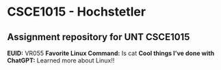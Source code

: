 # CSCE1015 - Hochstetler
Assignment repository for UNT CSCE1015
---
**EUID:** VR055
**Favorite Linux Command:** Is cat
**Cool things I've done with ChatGPT:** Learned more about Linux!!
